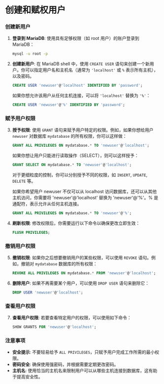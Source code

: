 # 创建和赋权用户

### 创建新用户

1. **登录到 MariaDB**:
   使用具有足够权限（如 root 用户）的账户登录到 MariaDB：
   ```bash
   mysql -u root -p
   ```

2. **创建新用户**:
   在 MariaDB shell 中，使用 `CREATE USER` 语句来创建一个新用户。你可以指定用户名和主机名（通常为 `'localhost'` 或 `%` 表示所有主机），以及密码。
   
   ```sql
   CREATE USER 'newuser'@'localhost' IDENTIFIED BY 'password';
   ```
   如果你想允许该用户从任何主机连接，可以将 `'localhost'` 替换为 `'%'`：
   ```sql
   CREATE USER 'newuser'@'%' IDENTIFIED BY 'password';
   ```

### 赋予用户权限

3. **授予权限**:
   使用 `GRANT` 语句来赋予用户特定的权限。例如，如果你想给用户 `newuser` 对数据库 `mydatabase` 的所有权限，你可以这样做：
   
   ```sql
   GRANT ALL PRIVILEGES ON mydatabase.* TO 'newuser'@'localhost';
   ```

   如果你想让用户只能进行读取操作（SELECT），则可以这样授予：
   
   ```sql
   GRANT SELECT ON mydatabase.* TO 'newuser'@'localhost';
   ```

   对于更细粒度的控制，你可以分别授予不同的权限，如 `INSERT`, `UPDATE`, `DELETE` 等。

   如果你希望用户 newuser 不仅可以从 localhost 访问数据库，还可以从其他主机访问，你需要将 'newuser'@'localhost' 替换为 'newuser'@'%'。% 是通配符，表示允许从任何主机连接。
   
   ```sql
   GRANT ALL PRIVILEGES ON mydatabase.* TO 'newuser'@'%';
   ```

4. **刷新权限**:
   修改权限后，你需要运行以下命令以确保更改立即生效：
   
   ```sql
   FLUSH PRIVILEGES;
   ```

### 撤销用户权限

5. **撤销权限**:
   如果你之后想要撤销用户的某些权限，可以使用 `REVOKE` 语句。例如，撤销对 `mydatabase` 数据库的所有权限：
   
   ```sql
   REVOKE ALL PRIVILEGES ON mydatabase.* FROM 'newuser'@'localhost';
   ```

6. **删除用户**:
   如果不再需要某个用户，可以使用 `DROP USER` 语句来删除它：
   
   ```sql
   DROP USER 'newuser'@'localhost';
   ```

### 查看用户权限

7. **查看用户权限**:
   若要查看特定用户的权限，可以使用如下命令：
   
   ```sql
   SHOW GRANTS FOR 'newuser'@'localhost';
   ```

### 注意事项

- **安全提示**: 不要轻易给予 `ALL PRIVILEGES`，只赋予用户完成工作所需的最小权限。
- **密码安全**: 确保使用强密码，并根据需要定期更改密码。
- **主机名**: 使用恰当的主机名来限制用户可以从哪些主机连接到数据库，这有助于提高安全性。
